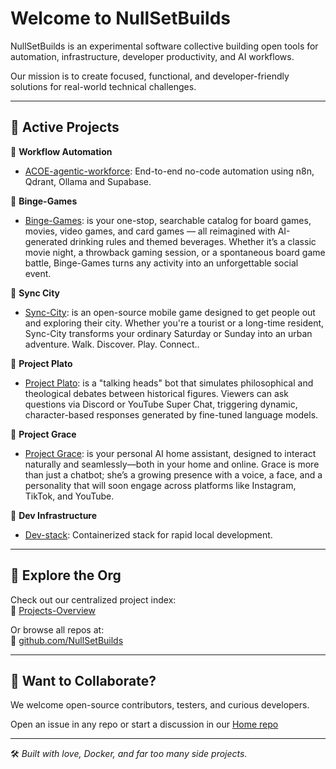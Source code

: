 # Welcome to NullSetBuilds

NullSetBuilds is an experimental software collective building open tools for automation, infrastructure, developer productivity, and AI workflows.

Our mission is to create focused, functional, and developer-friendly solutions for real-world technical challenges.

---

## 🚀 Active Projects

🔹 **Workflow Automation**
- [ACOE-agentic-workforce](https://github.com/NullSetBuilds/ACOE): End-to-end no-code automation using n8n, Qdrant, Ollama and Supabase.

🔹 **Binge-Games**
- [Binge-Games](https://github.com/NullSetBuilds/bingegames): is your one-stop, searchable catalog for board games, movies, video games, and card games — all reimagined with AI-generated drinking rules and themed beverages. Whether it’s a classic movie night, a throwback gaming session, or a spontaneous board game battle, Binge-Games turns any activity into an unforgettable social event.

🔹 **Sync City**
- [Sync-City](https://github.com/NullSetBuilds/sync-city): is an open-source mobile game designed to get people out and exploring their city. Whether you're a     tourist or a long-time resident, Sync-City transforms your ordinary Saturday or Sunday into an urban adventure.  Walk. Discover. Play. Connect..

🔹 **Project Plato**
- [Project Plato](https://github.com/NullSetBuilds/project-pluto): is a "talking heads" bot that simulates philosophical and theological debates between historical figures. Viewers can ask questions via Discord or YouTube Super Chat, triggering dynamic, character-based responses generated by fine-tuned language models.

🔹 **Project Grace**
- [Project Grace](https://github.com/NullSetBuilds/project-grace): is your personal AI home assistant, designed to interact naturally and seamlessly—both in your home and online. Grace is more than just a chatbot; she’s a growing presence with a voice, a face, and a personality that will soon engage across platforms like Instagram, TikTok, and YouTube.

🔹 **Dev Infrastructure**
- [Dev-stack](https://github.com/NullSetBuilds/services): Containerized stack for rapid local development.

---

## 📁 Explore the Org

Check out our centralized project index:  
🔗 [Projects-Overview](https://github.com/NullSetBuilds/projects-overview)

Or browse all repos at:  
🔗 [github.com/NullSetBuilds](https://github.com/NullSetBuilds)

---

## 🤝 Want to Collaborate?

We welcome open-source contributors, testers, and curious developers.

Open an issue in any repo or start a discussion in our [Home repo](https://github.com/NullSetBuilds/.github/issues)

---

🛠️ *Built with love, Docker, and far too many side projects.*
